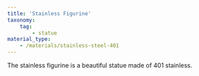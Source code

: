 ```yaml
---
title: 'Stainless Figurine'
taxonomy:
    tag:
        - statue
material_type:
    - /materials/stainless-steel-401
---
```


The stainless figurine is a beautiful statue made of 401 stainless.